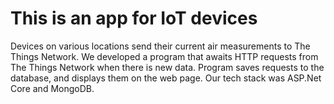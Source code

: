 
# This is an app for IoT devices 

Devices on various locations send their current air measurements to The Things Network. We developed a program that awaits HTTP  requests from The Things Network when there is new data. Program saves requests to the database, and displays them on the web page.  Our tech stack was ASP.Net Core and MongoDB.



